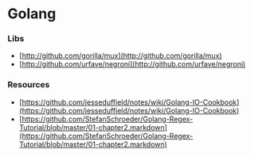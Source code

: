 # Golang

### Libs

* [http://github.com/gorilla/mux](http://github.com/gorilla/mux)
* [http://github.com/urfave/negroni](http://github.com/urfave/negroni)

### Resources

* [https://github.com/jesseduffield/notes/wiki/Golang-IO-Cookbook](https://github.com/jesseduffield/notes/wiki/Golang-IO-Cookbook)
* [https://github.com/StefanSchroeder/Golang-Regex-Tutorial/blob/master/01-chapter2.markdown](https://github.com/StefanSchroeder/Golang-Regex-Tutorial/blob/master/01-chapter2.markdown)



